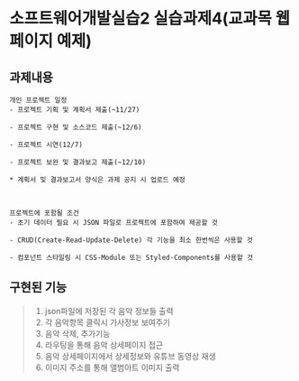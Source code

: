 소프트웨어개발실습2 실습과제4(교과목 웹페이지 예제)
====
## 과제내용
    개인 프로젝트 일정
    - 프로젝트 기획 및 계획서 제출(~11/27)

    - 프로젝트 구현 및 소스코드 제출(~12/6)

    - 프로젝트 시연(12/7)

    - 프로젝트 보완 및 결과보고 제출(~12/10)

    * 계획서 및 결과보고서 양식은 과제 공지 시 업로드 예정

 

    프로젝트에 포함될 조건
    - 초기 데이터 필요 시 JSON 파일로 프로젝트에 포함하여 제공할 것

    - CRUD(Create-Read-Update-Delete) 각 기능을 최소 한번씩은 사용할 것

    - 컴포넌트 스타일링 시 CSS-Module 또는 Styled-Components를 사용할 것


## 구현된 기능
> 1. json파일에 저장된 각 음악 정보들 출력
> 2. 각 음악항목 클릭시 가사정보 보여주기
> 3. 음악 삭제, 추가기능
> 4. 라우팅을 통해 음악 상세페이지 접근
> 5. 음악 상세페이지에서 상세정보와 유튜브 동영상 재생
> 6. 이미지 주소를 통해 앨범아트 이미지 출력